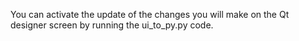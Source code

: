 You can activate the update of the changes you will make on the Qt designer screen by running the ui_to_py.py code.
